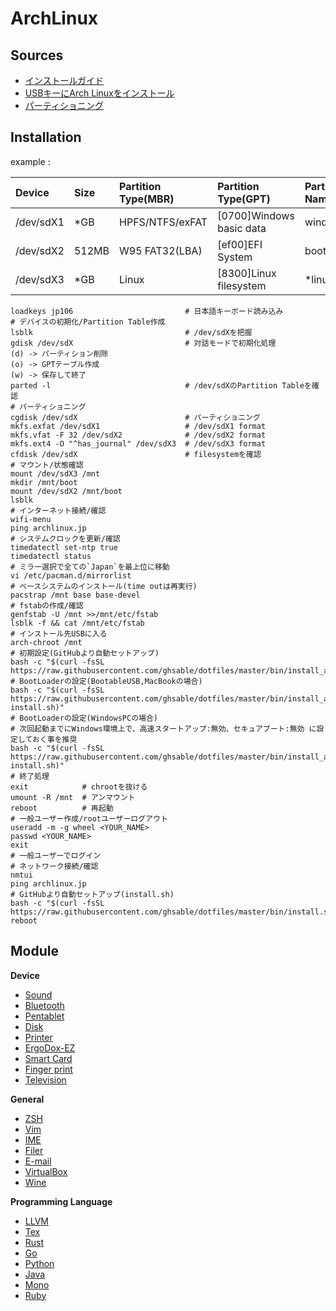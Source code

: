 # ArchLinux

## Sources
- [インストールガイド](https://wiki.archlinux.jp/index.php/インストールガイド)
- [USBキーにArch Linuxをインストール](https://wiki.archlinux.jp/index.php/USB_キーに_Arch_Linux_をインストール)
- [パーティショニング](https://wiki.archlinux.jp/index.php/パーティショニング)

## Installation
example : 

| Device    | Size  | Partition Type(MBR) | Partition Type(GPT)      | Partition Name | Filesystem      | Mount           |
| :---      | :---  | :---                | :---                     | :---           | :---            | :---            |
| /dev/sdX1 | *GB   | HPFS/NTFS/exFAT     | [0700]Windows basic data | windows        | exFat           | -               |
| /dev/sdX2 | 512MB | W95 FAT32(LBA)      | [ef00]EFI System         | boot           | fat32           | /boot *Bootable |
| /dev/sdX3 | *GB   | Linux               | [8300]Linux filesystem   | *linux         | ext4(ext2)      | /               |

```
loadkeys jp106                         # 日本語キーボード読み込み
# デバイスの初期化/Partition Table作成
lsblk                                  # /dev/sdXを把握
gdisk /dev/sdX                         # 対話モードで初期化処理
(d) -> パーティション削除
(o) -> GPTテーブル作成
(w) -> 保存して終了
parted -l                              # /dev/sdXのPartition Tableを確認
# パーティショニング
cgdisk /dev/sdX                        # パーティショニング
mkfs.exfat /dev/sdX1                   # /dev/sdX1 format
mkfs.vfat -F 32 /dev/sdX2              # /dev/sdX2 format
mkfs.ext4 -O "^has_journal" /dev/sdX3  # /dev/sdX3 format
cfdisk /dev/sdX                        # filesystemを確認
# マウント/状態確認
mount /dev/sdX3 /mnt
mkdir /mnt/boot
mount /dev/sdX2 /mnt/boot
lsblk
# インターネット接続/確認
wifi-menu
ping archlinux.jp
# システムクロックを更新/確認
timedatectl set-ntp true
timedatectl status
# ミラー選択で全ての`Japan`を最上位に移動
vi /etc/pacman.d/mirrorlist
# ベースシステムのインストール(time outは再実行)
pacstrap /mnt base base-devel
# fstabの作成/確認
genfstab -U /mnt >>/mnt/etc/fstab
lsblk -f && cat /mnt/etc/fstab
# インストール先USBに入る
arch-chroot /mnt
# 初期設定(GitHubより自動セットアップ)
bash -c "$(curl -fsSL https://raw.githubusercontent.com/ghsable/dotfiles/master/bin/install_archlinux/liveusb/install.sh)"
# BootLoaderの設定(BootableUSB,MacBookの場合)
bash -c "$(curl -fsSL https://raw.githubusercontent.com/ghsable/dotfiles/master/bin/install_archlinux/liveusb/grub-install.sh)"
# BootLoaderの設定(WindowsPCの場合)
# 次回起動までにWindows環境上で、高速スタートアップ:無効、セキュアブート:無効 に設定しておく事を推奨
bash -c "$(curl -fsSL https://raw.githubusercontent.com/ghsable/dotfiles/master/bin/install_archlinux/liveusb/refind-install.sh)"
# 終了処理
exit            # chrootを抜ける
umount -R /mnt  # アンマウント
reboot          # 再起動
# 一般ユーザー作成/rootユーザーログアウト
useradd -m -g wheel <YOUR_NAME>
passwd <YOUR_NAME>
exit
# 一般ユーザーでログイン
# ネットワーク接続/確認
nmtui
ping archlinux.jp
# GitHubより自動セットアップ(install.sh)
bash -c "$(curl -fsSL https://raw.githubusercontent.com/ghsable/dotfiles/master/bin/install.sh)"
reboot
```

## Module
**Device**
* [Sound](https://github.com/ghsable/dotfiles/blob/master/bin/sound/README.md)
* [Bluetooth](https://github.com/ghsable/dotfiles/blob/master/bin/bluetooth/README.md)
* [Pentablet](https://github.com/ghsable/dotfiles/blob/master/bin/pentablet/README.md)
* [Disk](https://github.com/ghsable/dotfiles/blob/master/bin/disk/README.md)
* [Printer](https://github.com/ghsable/dotfiles/blob/master/bin/printer/README.md)
* [ErgoDox-EZ](https://github.com/ghsable/dotfiles/blob/master/bin/ergodox-ez/README.md)
* [Smart Card](https://github.com/ghsable/dotfiles/blob/master/bin/smartcard/README.md)
* [Finger print](https://github.com/ghsable/dotfiles/blob/master/bin/fingerprint/README.md)
* [Television](https://github.com/ghsable/dotfiles/blob/master/bin/television/README.md)

**General**
* [ZSH](https://github.com/ghsable/dotfiles/blob/master/bin/zsh/README.md)
* [Vim](https://github.com/ghsable/dotfiles/blob/master/bin/vim/README.md)
* [IME](https://github.com/ghsable/dotfiles/blob/master/bin/ime/README.md)
* [Filer](https://github.com/ghsable/dotfiles/blob/master/bin/filer/README.md)
* [E-mail](https://github.com/ghsable/dotfiles/blob/master/bin/email/README.md)
* [VirtualBox](https://github.com/ghsable/dotfiles/blob/master/bin/virtualbox/README.md)
* [Wine](https://github.com/ghsable/dotfiles/blob/master/bin/wine/README.md)

**Programming Language**
* [LLVM](https://github.com/ghsable/dotfiles/blob/master/bin/apl/llvm/README.md)
* [Tex](https://github.com/ghsable/dotfiles/blob/master/bin/apl/tex/README.md)
* [Rust](https://github.com/ghsable/dotfiles/blob/master/bin/apl/rust/README.md)
* [Go](https://github.com/ghsable/dotfiles/blob/master/bin/apl/go/README.md)
* [Python](https://github.com/ghsable/dotfiles/blob/master/bin/apl/python/README.md)
* [Java](https://github.com/ghsable/dotfiles/blob/master/bin/apl/java/README.md)
* [Mono](https://github.com/ghsable/dotfiles/blob/master/bin/apl/mono/README.md)
* [Ruby](https://github.com/ghsable/dotfiles/blob/master/bin/apl/ruby/README.md)

